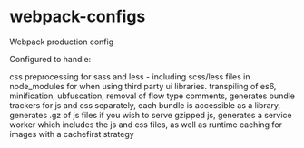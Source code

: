 # webpack-configs
Webpack production config

Configured to handle:

css preprocessing for sass and less - including scss/less files in node_modules for when using third party ui libraries. transpiling of es6, minification, ubfuscation, removal of flow type comments, generates bundle trackers for js and css separately, each bundle is accessible as a library, generates .gz of js files if you wish to serve gzipped js, generates a service worker which includes the js and css files, as well as runtime caching for images with a cachefirst strategy
